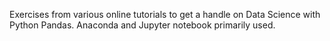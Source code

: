 Exercises from various online tutorials to get a handle on Data Science with Python Pandas. Anaconda and Jupyter notebook primarily used.
